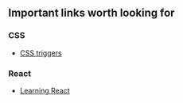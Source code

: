 ## Important links worth looking for

### CSS
* [CSS triggers](https://csstriggers.com/)

### React

* [Learning React](http://hysterical-amusement.surge.sh/)
